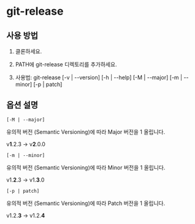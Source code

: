 # git-release

## 사용 방법

1. 클론하세요.

2. PATH에 git-release 디렉토리를 추가하세요.

3. 사용법: git-release [-v | --version] [-h | --help] [-M | --major] [-m | --minor] [-p | patch]

## 옵션 설명

`[-M | --major]`

유의적 버전 (Semantic Versioning)에 따라 Major 버전을 1 올립니다.

v**1**.2.3 → v**2**.0.0

`[-m | --minor]`

유의적 버전 (Semantic Versioning)에 따라 Minor 버전을 1 올립니다.

v1.**2**.3 → v1.**3**.0

`[-p | patch]`

유의적 버전 (Semantic Versioning)에 따라 Patch 버전을 1 올립니다.

v1.2.**3** → v1.2.**4**